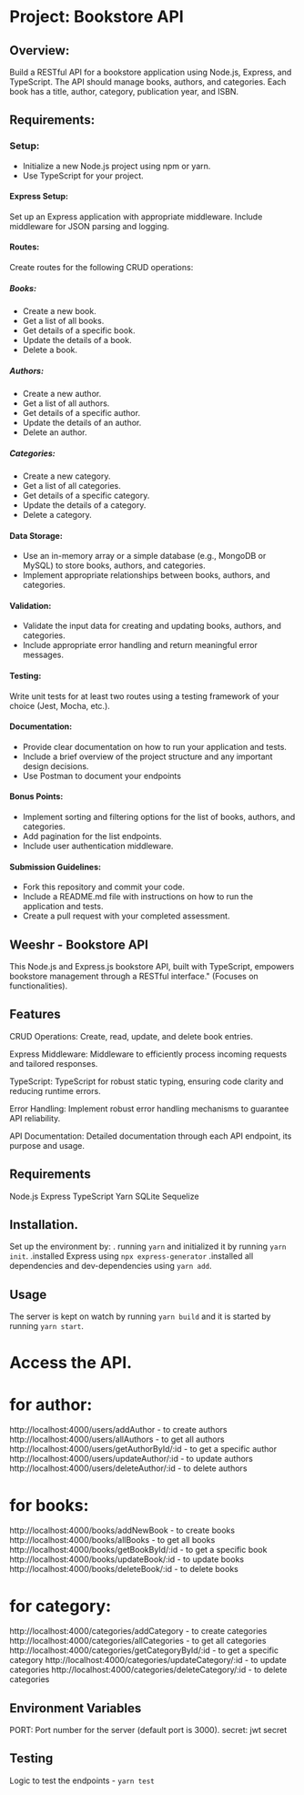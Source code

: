 # Project: Bookstore API

## Overview:

Build a RESTful API for a bookstore application using Node.js, Express, and TypeScript. The API should manage books, authors, and categories. Each book has a title, author, category, publication year, and ISBN.

## Requirements:

### Setup:

- Initialize a new Node.js project using npm or yarn.
- Use TypeScript for your project.

#### Express Setup:

Set up an Express application with appropriate middleware.
Include middleware for JSON parsing and logging.

#### Routes:

Create routes for the following CRUD operations:

##### Books:

- Create a new book.
- Get a list of all books.
- Get details of a specific book.
- Update the details of a book.
- Delete a book.

##### Authors:

- Create a new author.
- Get a list of all authors.
- Get details of a specific author.
- Update the details of an author.
- Delete an author.

##### Categories:

- Create a new category.
- Get a list of all categories.
- Get details of a specific category.
- Update the details of a category.
- Delete a category.

#### Data Storage:

- Use an in-memory array or a simple database (e.g., MongoDB or MySQL) to store books, authors, and categories.
- Implement appropriate relationships between books, authors, and categories.

#### Validation:

- Validate the input data for creating and updating books, authors, and categories.
- Include appropriate error handling and return meaningful error messages.

#### Testing:

Write unit tests for at least two routes using a testing framework of your choice (Jest, Mocha, etc.).

#### Documentation:

- Provide clear documentation on how to run your application and tests.
- Include a brief overview of the project structure and any important design decisions.
- Use Postman to document your endpoints

#### Bonus Points:

- Implement sorting and filtering options for the list of books, authors, and categories.
- Add pagination for the list endpoints.
- Include user authentication middleware.

#### Submission Guidelines:

- Fork this repository and commit your code.
- Include a README.md file with instructions on how to run the application and tests.
- Create a pull request with your completed assessment.

## Weeshr - Bookstore API

This Node.js and Express.js bookstore API, built with TypeScript, empowers bookstore management through a RESTful interface." (Focuses on functionalities).

## Features

CRUD Operations: Create, read, update, and delete book entries.

Express Middleware: Middleware to efficiently process incoming requests and tailored responses.

TypeScript: TypeScript for robust static typing, ensuring code clarity and reducing runtime errors.

Error Handling: Implement robust error handling mechanisms to guarantee API reliability.

API Documentation: Detailed documentation through each API endpoint, its purpose and usage.

## Requirements

Node.js
Express
TypeScript
Yarn
SQLite
Sequelize

## Installation.

Set up the environment by:
. running `yarn` and initialized it by running `yarn init`.
.installed Express using `npx express-generator`
.installed all dependencies and dev-dependencies using `yarn add`.

## Usage

The server is kept on watch by running `yarn build` and it is started by running `yarn start`.

# Access the API.

# for author:

http://localhost:4000/users/addAuthor - to create authors
http://localhost:4000/users/allAuthors - to get all authors
http://localhost:4000/users/getAuthorById/:id - to get a specific author
http://localhost:4000/users/updateAuthor/:id - to update authors
http://localhost:4000/users/deleteAuthor/:id - to delete authors

# for books:

http://localhost:4000/books/addNewBook - to create books
http://localhost:4000/books/allBooks - to get all books
http://localhost:4000/books/getBookById/:id - to get a specific book
http://localhost:4000/books/updateBook/:id - to update books
http://localhost:4000/books/deleteBook/:id - to delete books

# for category:

http://localhost:4000/categories/addCategory - to create categories
http://localhost:4000/categories/allCategories - to get all categories
http://localhost:4000/categories/getCategoryById/:id - to get a specific category
http://localhost:4000/categories/updateCategory/:id - to update categories
http://localhost:4000/categories/deleteCategory/:id - to delete categories

## Environment Variables

PORT: Port number for the server (default port is 3000).
secret: jwt secret

## Testing

Logic to test the endpoints - `yarn test`
